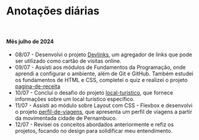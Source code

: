 # Anotações diárias

<br>

#### Mês julho de 2024

- 08/07 - Desenvolvi o projeto [Devlinks](https://github.com/joao-siilva/devlinks), um agregador de links que pode ser utilizado como cartão de visitas online.
- 09/07 - Assisti aos módulos de Fundamentos da Programação, onde aprendi a configurar o ambiente, além de Git e GitHub. Também estudei os fundamentos de HTML e CSS, completei o quiz e realizei o projeto [pagina-de-receita](https://github.com/joao-siilva/pagina-de-receita)
- 10/07 - Concluí o desafio do projeto [local-turistico](https://github.com/joao-siilva/local-turistico), que fornece informações sobre um local turístico específico.
- 11/07 - Assisti ao módulo sobre Layout com CSS - Flexbox e desenvolvi o projeto [perfil-de-viagens](https://github.com/joao-siilva/perfil-de-viagens), que apresenta um perfil de viagens a partir da movimentada cidade de Pernambuco.
- 12/07 - Revisei os conceitos abordados anteriormente e refiz os projetos, focando no design para solidificar meu entendimento.
